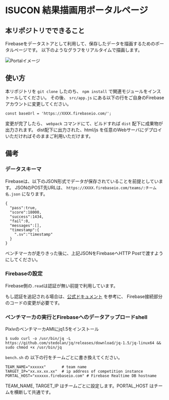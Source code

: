 # ISUCON 結果描画用ポータルページ

## 本リポジトリでできること

Firebaseをデータストアとして利用して、保存したデータを描画するためのポータルページです。
以下のようなグラフをリアルタイムで描画します。

![Portalイメージ](images/graph.png)

## 使い方

本リポジトリを `git clone` したのち、 `npm install` で関連モジュールをインストールしてください。
その後、 `src/app.js` にある以下の行をご自身のFirebaseアカウントに変更してください。

```
const baseUrl = 'https://XXXX.firebaseio.com/';
```

変更が完了したら、 `webpack` コマンドにて、ビルドすれば `dist` 配下に成果物が出力されます。
dist配下に出力された、html/js を任意のWebサーバにデプロイいただければそのままご利用いただけます。

## 備考

### データスキーマ

Firebaseは、以下のJSON形式でデータが保存されていることを前提としています。
JSONのPOST先URLは、 `https://XXXX.firebaseio.com/teams/:チーム名.json` になります。

```
{
  "pass":true,
  "score":18000,
  "success":1434,
  "fail":0,
  "messages":[],
  "timestamp":{
    ".sv":"timestamp"
  }
}
```

ベンチマーカが走りきった後に、上記JSONをFirebaseへHTTP Postで渡すようにしてください。

### Firebaseの設定

Firebase側の`.read`は認証が無い前提で利用しています。

もし認証を追記される場合は、[公式ドキュメント](https://www.firebase.com/docs/web/guide/login/password.html) を参考に、
Firebase接続部分のコードの変更が必要です。

### ベンチマーカの実行とFirebaseへのデータアップロードshell

PixivのベンチマーカAMIにjq1.5をインストール

```
$ sudo curl -o /usr/bin/jq -L https://github.com/stedolan/jq/releases/download/jq-1.5/jq-linux64 && sudo chmod +x /usr/bin/jq
```

`bench.sh` の 以下の行をチームごとに書き換えてください。

```
TEAM_NAME="xxxxxx"       # team name
TARGET_IP="xx.xx.xx.xx"  # ip address of competition instance
PORTAL_HOST="xxxxxx.firebaseio.com" # Firebase Realtime DB hostname
```

TEAM_NAME, TARGET_IP はチームごとに設定します。PORTAL_HOST はチームを横断して共通です。
